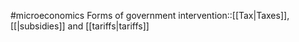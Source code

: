 #microeconomics 
Forms of government intervention::[[Tax|Taxes]], [[|subsidies]] and [[tariffs|tariffs]]

